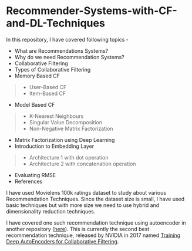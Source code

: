 # Recommender-Systems-with-CF-and-DL-Techniques

In this repository, I have covered following topics - <br>
* What are Recommendations Systems?
* Why do we need Recommendation Systems?
* Collaborative Filtering
* Types of Collaborative Filtering
* Memory Based CF
> * User-Based CF
> * Item-Based CF
* Model Based CF
> * K-Nearest Neighbours
> * Singular Value Decomposition
> * Non-Negative Matrix Factorization

* Matrix Factorization using Deep Learning
* Introduction to Embedding Layer
> * Architecture 1 with dot operation
> * Architecture 2 with concatenation operation
* Evaluating RMSE
* References

I have used Movielens 100k ratings dataset to study about various Recommendation Techniques. Since the dataset size is small, I have used basic techniques but with more size we need to use hybrid and dimensionality reduction techniques. 

I have covered one such recommendation technique using autoencoder in another repository ([here](https://github.com/Chinmayrane16/DeepRecommender)). This is currently the second best recommendation technique, released by NVIDIA in 2017 named [Training Deep AutoEncoders for Collaborative Filtering](https://github.com/Chinmayrane16/DeepRecommender).
